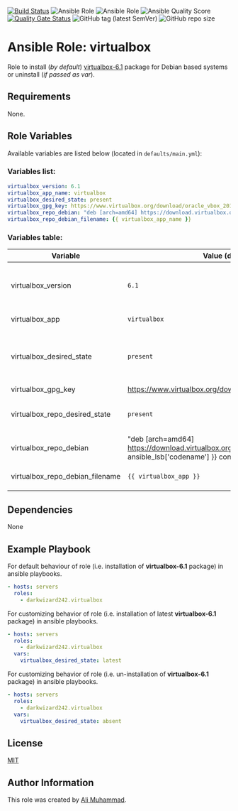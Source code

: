 [![Build Status](https://travis-ci.com/darkwizard242/ansible-role-virtualbox.svg?branch=master)](https://travis-ci.com/darkwizard242/ansible-role-virtualbox) ![Ansible Role](https://img.shields.io/ansible/role/43354?color=dark%20green%20) ![Ansible Role](https://img.shields.io/ansible/role/d/43354?label=role%20downloads) ![Ansible Quality Score](https://img.shields.io/ansible/quality/43354?label=ansible%20quality%20score) [![Quality Gate Status](https://sonarcloud.io/api/project_badges/measure?project=ansible-role-virtualbox&metric=alert_status)](https://sonarcloud.io/dashboard?id=ansible-role-virtualbox) ![GitHub tag (latest SemVer)](https://img.shields.io/github/tag/darkwizard242/ansible-role-virtualbox?label=release) ![GitHub repo size](https://img.shields.io/github/repo-size/darkwizard242/ansible-role-virtualbox?color=orange&style=flat-square)

# Ansible Role: virtualbox

Role to install (_by default_) [virtualbox-6.1](https://www.virtualbox.org/) package for Debian based systems or uninstall (_if passed as var_).

## Requirements

None.

## Role Variables

Available variables are listed below (located in `defaults/main.yml`):

### Variables list:

```yaml
virtualbox_version: 6.1
virtualbox_app_name: virtualbox
virtualbox_desired_state: present
virtualbox_gpg_key: https://www.virtualbox.org/download/oracle_vbox_2016.asc
virtualbox_repo_debian: "deb [arch=amd64] https://download.virtualbox.org/virtualbox/debian {{ ansible_lsb['codename'] }} contrib"
virtualbox_repo_debian_filename: {{ virtualbox_app_name }}
```

### Variables table:

Variable                        | Value (default)                                                                                              | Description
------------------------------- | ------------------------------------------------------------------------------------------------------------ | -------------------------------------------------------------------------------------------------------------------------------------------------
virtualbox_version              | `6.1`                                                                                                        | Version of virtualbox to append to the virtualbox_app variable during the installation task.
virtualbox_app                  | `virtualbox`                                                                                                 | Defines the app to install i.e. **virtualbox**
virtualbox_desired_state        | `present`                                                                                                    | Defined to dynamically set whether to install (i.e. either `present` or `latest`) or uninstall (i.e. `absent`) the package. Defaults to `present`
virtualbox_gpg_key              | <https://www.virtualbox.org/download/oracle_vbox_2016.asc>                                                   | GPG key for Virtualbox
virtualbox_repo_desired_state   | `present`                                                                                                    | State for repo to download Virtualbox from. Can either be 'present' or 'absent'.
virtualbox_repo_debian          | "deb [arch=amd64] <https://download.virtualbox.org/virtualbox/debian> {{ ansible_lsb['codename'] }} contrib" | Virtualbox's repo link for Debian based systems.
virtualbox_repo_debian_filename | `{{ virtualbox_app }}`                                                                                       | Name of file to save for virtualbox's repo in `/etc/apt/sources.list.d/`

## Dependencies

None

## Example Playbook

For default behaviour of role (i.e. installation of **virtualbox-6.1** package) in ansible playbooks.

```yaml
- hosts: servers
  roles:
    - darkwizard242.virtualbox
```

For customizing behavior of role (i.e. installation of latest **virtualbox-6.1** package) in ansible playbooks.

```yaml
- hosts: servers
  roles:
    - darkwizard242.virtualbox
  vars:
    virtualbox_desired_state: latest
```

For customizing behavior of role (i.e. un-installation of **virtualbox-6.1** package) in ansible playbooks.

```yaml
- hosts: servers
  roles:
    - darkwizard242.virtualbox
  vars:
    virtualbox_desired_state: absent
```

## License

[MIT](https://github.com/darkwizard242/ansible-role-virtualbox/blob/master/LICENSE)

## Author Information

This role was created by [Ali Muhammad](https://www.linkedin.com/in/ali-muhammad-759791130/).
